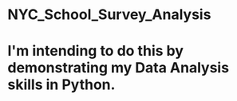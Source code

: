 # NYC_School_Survey_Analysis
# I'm intending to do this by demonstrating my Data Analysis skills in Python.

